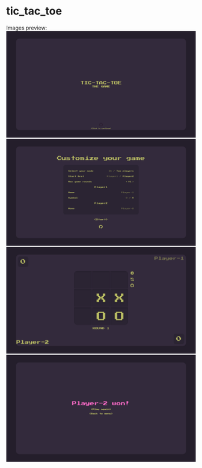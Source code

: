 # tic_tac_toe

Images preview:</br>
![](./Preview/preview1.png)
![](./Preview/preview2.png)
![](./Preview/preview3.png)
![](./Preview/preview4.png)
